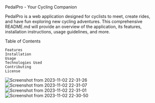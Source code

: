 PedalPro - Your Cycling Companion

PedalPro is a web application designed for cyclists to meet,
create rides, and have fun exploring new cycling adventures.
This comprehensive README.md will provide an overview of the
application, its features, installation instructions, usage
guidelines, and more.

Table of Contents

    Features
    Installation
    Usage
    Technologies Used
    Contributing
    License
![Screenshot from 2023-11-02 22-31-26](https://github.com/stephenkiai/pedalpro_v1/assets/123061554/a43cab4a-b592-4fd2-b192-21ae5f1223df)
![Screenshot from 2023-11-02 22-31-07](https://github.com/stephenkiai/pedalpro_v1/assets/123061554/837ea8a4-e86a-425c-a1f9-452201b3b193)
![Screenshot from 2023-11-02 22-31-01](https://github.com/stephenkiai/pedalpro_v1/assets/123061554/b5339180-5bd2-4dc7-81e3-7a411a2787ab)
![Screenshot from 2023-11-02 22-30-50](https://github.com/stephenkiai/pedalpro_v1/assets/123061554/ec69950f-c448-4c36-9c0f-0ff2430d9629)
